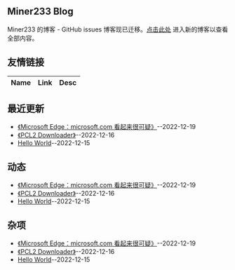 ## Miner233 Blog
Miner233 的博客 - GitHub issues
博客现已迁移。[点击此处](https://miner233.netlify.app/) 进入新的博客以查看全部内容。
## 友情链接
| Name | Link | Desc | 
 | ---- | ---- | ---- |
## 最近更新
- [《Microsoft Edge：microsoft.com 看起来很可疑》](https://github.com/miner233/blog/issues/6)--2022-12-19
- [《PCL2 Downloader》](https://github.com/miner233/blog/issues/4)--2022-12-16
- [Hello World](https://github.com/miner233/blog/issues/1)--2022-12-15
## 动态
- [《Microsoft Edge：microsoft.com 看起来很可疑》](https://github.com/miner233/blog/issues/6)--2022-12-19
- [《PCL2 Downloader》](https://github.com/miner233/blog/issues/4)--2022-12-16
- [Hello World](https://github.com/miner233/blog/issues/1)--2022-12-15
## 杂项
- [《Microsoft Edge：microsoft.com 看起来很可疑》](https://github.com/miner233/blog/issues/6)--2022-12-19
- [《PCL2 Downloader》](https://github.com/miner233/blog/issues/4)--2022-12-16
- [Hello World](https://github.com/miner233/blog/issues/1)--2022-12-15
